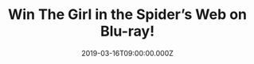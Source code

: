 ---
campaign-uuid: "c-a3ea40ea-2451-46b8-a7de-511bdad65e1b"
type: "Preview"
category: "Entertainment"
date: "2019-03-16T09:00:00.000Z"
end-date: "2019-04-16T23:59:00.000Z"
disable-form: false
is_promoted: true
has_entry_page: true
title: "Win The Girl in the Spider’s Web on Blu-ray!"
competition-description: "<p>Claire Foy (“The Crown”) stars in a new Dragon Tattoo\
  \ story as Lisbeth Salander, the highly-skilled vigilante from the acclaimed Millennium\
  \ book series. Salander and journalist Mikael Blomkvist find themselves caught in\
  \ a web of spies, cybercriminals and corrupt government officials, as they race\
  \ to rescue a dangerous program capable of global destruction held by shadowy figures\
  \ linked to Lisbeth’s past.</p>\n<p>The Girl in the Spiders Web, is available on\
  \ Digital Download on March 16th and on DVD, Blu-ray™ and 4K Ultra HD on March 25th,\
  \ and we’re offering you the chance to win one of the three copies of the Blu-ray\
  \ we are giving away! Enter the form below for a chance to win!</p>\n"
hero-header: "Win The Girl in the Spider’s Web on Blu-ray!"
terms-confirmation: "N/A"
banner-img: "https://assets.expresslyapp.com/asset-9b0c55a0-1615-4867-8e41-4f68a2ee23c9.jpg"
logo-left-href: "aaa.nme.com"
logo-left-image: "https://assets.expresslyapp.com/asset-03402fc4-8b5a-404f-ae75-c8b2acf4d22f.jpg"
logo-left-title: "Sony Pictures Home Entertainment"
bg-image-hero: "https://assets.expresslyapp.com/asset-3d77887e-b2e8-40da-ac40-73732ecc8a5f.jpg"
bg-image-first: "https://assets.expresslyapp.com/asset-a0ee254b-2822-495d-b4e7-6268379f4ddd.jpg"
bg-image-second: "https://assets.expresslyapp.com/asset-3086b077-63cf-4df2-a656-abf9e0c04273.jpg"
bg-image-third: "https://assets.expresslyapp.com/asset-8ecc3cce-9be2-4536-9821-edbae22e04dd.jpg"
section1-content: "<p>The Girl in the Spider’s Web follows the story of the vigilante\
  \ hacker Lisbeth Salander, who is hired by a computer programmer Frans Balder to\
  \ retrieve Firefall, a program capable of accessing the world's nuclear codes that\
  \ he developed for the National Security Agency, as Balder believes it is too dangerous\
  \ to exist.</p>\n<p>Lisbeth successfully retrieves Firefall from the NSA's servers,\
  \ attracting the attention of agent Edwin Needham, but is unable to unlock it, and\
  \ the program is later stolen from her by mercenaries led by Jan Holtser, who also\
  \ attempt to kill Lisbeth.</p>\n"
section2-content: "<p>This Blu-ray from Sony Pictures Home Entertainment has it all\
  \ including: Deleted Scenes with Filmmaker Commentary, All About The Stunt, Creating\
  \ The World: The Making-Of,  Commentary with Director Fede Alvarez and Screenwriter\
  \ Jay Basu, Claire Foy: Becoming Lisbeth &amp; Secrets of the Salander Sisters.</p>\n"
section3-content: "<p>We have 3 copies on our hands of the Blu-ray everybody’s talking\
  \ about: The Girl in the Spider’s web to 3 NME AAA members to win!  Enter the draw\
  \ to win and get ready to enjoy Lisbeth Salander’s return now.</p>\n<p>Good luck!</p>\n"
entry-title: "Win The Girl in the Spider’s Web on Blu-ray!"
entry-content: "<p>Enter the draw to win The Girl in the Spider’s Web on Blu-ray by\
  \ entering below before 23:59 on 16th of April 2019.\n\_</p>\n"
has-winner: false
prize-description: "One of the three The Girl in the Spider’s Web Blu-ray's."
special-conditions: "Multiple entries are allowed up to one every day."
country-restrictions:
- "GB"
---